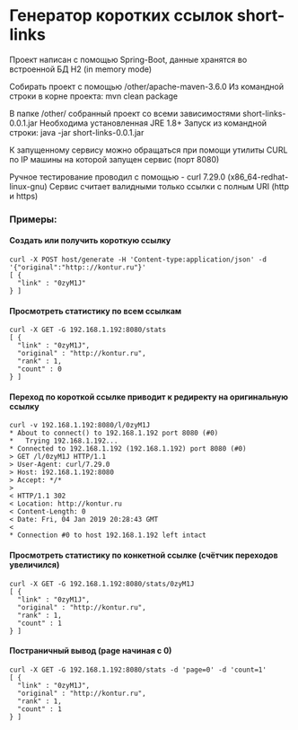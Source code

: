 # Генератор коротких ссылок short-links

Проект написан с помощью Spring-Boot, данные хранятся во встроенной БД H2 (in memory mode)

Собирать проект с помощью /other/apache-maven-3.6.0
Из командной строки в корне проекта:
	mvn clean package
	
В папке /other/ собранный проект со всеми зависимостями short-links-0.0.1.jar
Необходима установленная JRE 1.8+
Запуск из командной строки:
	java -jar short-links-0.0.1.jar
	
К запущенному сервису можно обращаться при помощи утилиты CURL по IP машины на которой запущен сервис (порт 8080)

Ручное тестирование проводил c помощью - curl 7.29.0 (x86_64-redhat-linux-gnu)
Сервис считает валидными только ссылки c полным URI (http и https)

### Примеры:

#### Создать или получить короткую ссылку
```
curl -X POST host/generate -H 'Content-type:application/json' -d '{"original":"http:://kontur.ru"}'
[ {
  "link" : "0zyM1J"
} ]
```

#### Просмотреть статистику по всем ссылкам
```
curl -X GET -G 192.168.1.192:8080/stats
[ {
  "link" : "0zyM1J",
  "original" : "http://kontur.ru",
  "rank" : 1,
  "count" : 0
} ]
```

#### Переход по короткой ссылке приводит к редиректу на оригинальную ссылку
```
curl -v 192.168.1.192:8080/l/0zyM1J
* About to connect() to 192.168.1.192 port 8080 (#0)
*   Trying 192.168.1.192...
* Connected to 192.168.1.192 (192.168.1.192) port 8080 (#0)
> GET /l/0zyM1J HTTP/1.1
> User-Agent: curl/7.29.0
> Host: 192.168.1.192:8080
> Accept: */*
>
< HTTP/1.1 302
< Location: http://kontur.ru
< Content-Length: 0
< Date: Fri, 04 Jan 2019 20:28:43 GMT
<
* Connection #0 to host 192.168.1.192 left intact
```

#### Просмотреть статистику по конкетной ссылке (счётчик переходов увеличился)
```
curl -X GET -G 192.168.1.192:8080/stats/0zyM1J
[ {
  "link" : "0zyM1J",
  "original" : "http://kontur.ru",
  "rank" : 1,
  "count" : 1
} ]
```

#### Постраничный вывод (page начиная с 0)
```
curl -X GET -G 192.168.1.192:8080/stats -d 'page=0' -d 'count=1'
[ {
  "link" : "0zyM1J",
  "original" : "http://kontur.ru",
  "rank" : 1,
  "count" : 1
} ]
```